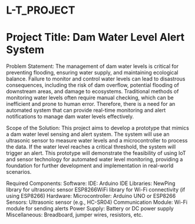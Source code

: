 # L-T_PROJECT
# Project Title: Dam Water Level Alert System
Problem Statement:
The management of dam water levels is critical for preventing flooding, ensuring water supply, and maintaining ecological balance. Failure to monitor and control water levels can lead to disastrous consequences, including the risk of dam overflow, potential flooding of downstream areas, and damage to ecosystems. Traditional methods of monitoring water levels often require manual checking, which can be inefficient and prone to human error. Therefore, there is a need for an automated system that can provide real-time monitoring and alert notifications to manage dam water levels effectively.

Scope of the Solution:
This project aims to develop a prototype that mimics a dam water level sensing and alert system. The system will use an ultrasonic sensor to measure water levels and a microcontroller to process the data. If the water level reaches a critical threshold, the system will trigger an alert. This prototype will demonstrate the feasibility of using IoT and sensor technology for automated water level monitoring, providing a foundation for further development and implementation in real-world scenarios.

Required Components:
Software:
IDE: Arduino IDE
Libraries:
NewPing library for ultrasonic sensor
ESP8266WiFi library for Wi-Fi connectivity (if using ESP8266)
Hardware:
Microcontroller: Arduino UNO or ESP8266
Sensors: Ultrasonic sensor (e.g., HC-SR04)
Communication Module: Wi-Fi module for sending alerts
Power Supply: Battery or DC power supply
Miscellaneous: Breadboard, jumper wires, resistors, etc.
